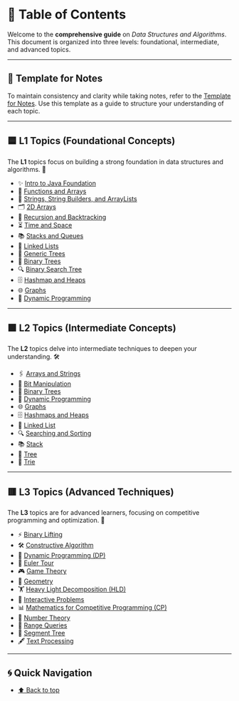 # 🌟 Table of Contents

Welcome to the **comprehensive guide** on _Data Structures and Algorithms_. This document is organized into three levels: foundational, intermediate, and advanced topics.

---

## 📝 Template for Notes

To maintain consistency and clarity while taking notes, refer to the [Template for Notes](Template%20for%20Notes.md). Use this template as a guide to structure your understanding of each topic.

---

## 🟦 L1 Topics (Foundational Concepts)

The **L1** topics focus on building a strong foundation in data structures and algorithms. 🚀

- ✨ [Intro to Java Foundation](L1/Intro%20to%20Java%20Foundation.md)
- 📂 [Functions and Arrays](L1/Functions%20and%20Arrays.md)
- 🧵 [Strings, String Builders, and ArrayLists](L1/Strings%2C%20String%20Builders%20and%20ArrayLists.md)
- 🗂️ [2D Arrays](L1/2D%20Arrays.md)
- 🔄 [Recursion and Backtracking](L1/Recursion%20and%20Backtracking.md)
- ⏳ [Time and Space](L1/Time%20and%20Space.md)
- 📚 [Stacks and Queues](L1/Stacks%20and%20Queues.md)
- 🔗 [Linked Lists](L1/Linked%20Lists.md)
- 🌳 [Generic Trees](L1/Generic%20Trees.md)
- 🌲 [Binary Trees](L1/Binary%20Trees.md)
- 🔍 [Binary Search Tree](L1/Binary%20Search%20Tree.md)
- 🗄️ [Hashmap and Heaps](L1/Hashmap%20and%20Heaps.md)
- 🌐 [Graphs](L1/Graphs.md)
- 🧩 [Dynamic Programming](L1/Dynamic%20Programming.md)

---

## 🟩 L2 Topics (Intermediate Concepts)

The **L2** topics delve into intermediate techniques to deepen your understanding. 🛠️

- 🖇️ [Arrays and Strings](L2/Arrays%20and%20Strings.md)
- 🧮 [Bit Manipulation](L2/Bit%20Manipulation.md)
- 🌲 [Binary Trees](L2/Binary%20Trees.md)
- 🧩 [Dynamic Programming](L2/Dynamic%20Programming.md)
- 🌐 [Graphs](L2/Graphs.md)
- 🗄️ [Hashmaps and Heaps](L2/Hashmaps%20and%20Heaps.md)
- 🔗 [Linked List](L2/Linked%20List.md)
- 🔍 [Searching and Sorting](L2/Searching%20and%20Sorting.md)
- 📚 [Stack](L2/Stack.md)
- 🌳 [Tree](L2/Tree.md)
- 📖 [Trie](L2/Trie.md)

---

## 🟥 L3 Topics (Advanced Techniques)

The **L3** topics are for advanced learners, focusing on competitive programming and optimization. 🎯

- ⚡ [Binary Lifting](L3/Binary%20Lifting.md)
- 🛠️ [Constructive Algorithm](L3/Constructive%20Algorithm.md)
- 🧩 [Dynamic Programming (DP)](L3/DP.md)
- 🔁 [Euler Tour](L3/Euler%20Tour.md)
- 🎮 [Game Theory](L3/Game%20Theory.md)
- 📐 [Geometry](L3/Geometry.md)
- 🏋️ [Heavy Light Decomposition (HLD)](L3/HLD.md)
- 💬 [Interactive Problems](L3/Interactive%20Problems.md)
- 📊 [Mathematics for Competitive Programming (CP)](L3/Maths%20for%20CP.md)
- 🔢 [Number Theory](L3/Number%20Theory.md)
- 📏 [Range Queries](L3/Range%20Queries.md)
- 🌲 [Segment Tree](L3/Segment%20Tree.md)
- 🖋️ [Text Processing](L3/Text%20Processing.md)

---

## 🌀 Quick Navigation

- [⬆️ Back to top](#table-of-contents)
